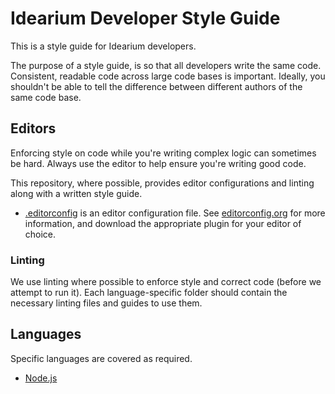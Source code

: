 # Idearium Developer Style Guide

This is a style guide for Idearium developers.

The purpose of a style guide, is so that all developers write the same code. Consistent, readable code across large code bases is important. Ideally, you shouldn't be able to tell the difference between different authors of the same code base.

## Editors

Enforcing style on code while you're writing complex logic can sometimes be hard. Always use the editor to help ensure you're writing good code.

This repository, where possible, provides editor configurations and linting along with a written style guide.

- [.editorconfig](./.editorconfig) is an editor configuration file. See [editorconfig.org](http://editorconfig.org/) for more information, and download the appropriate plugin for your editor of choice.

### Linting

We use linting where possible to enforce style and correct code (before we attempt to run it). Each language-specific folder should contain the necessary linting files and guides to use them.

## Languages

Specific languages are covered as required.

- [Node.js](./nodejs/README.md)

